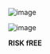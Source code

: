 

![image](https://github.com/user-attachments/assets/b401ab62-d104-4c04-ab98-4720d7236c91)


![image](https://github.com/user-attachments/assets/6c97b9eb-5cb7-44bf-903f-f04e5a3fe8bf)

**RISK fREE**



